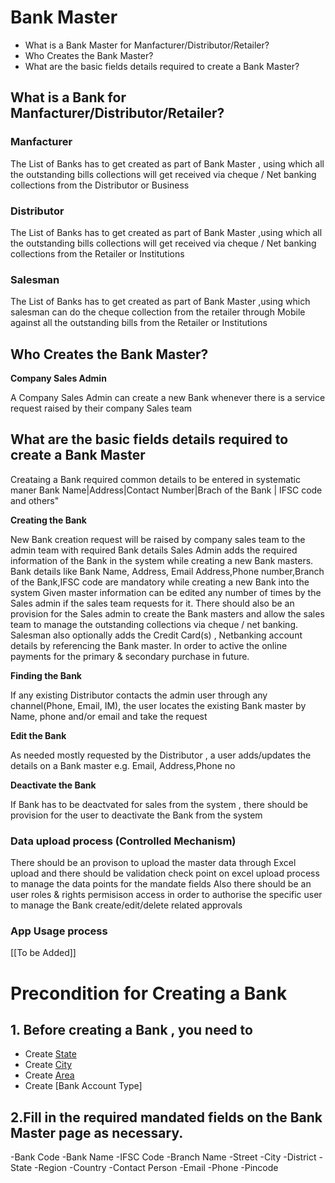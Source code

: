 # Bank Master

* What is a Bank Master for Manfacturer/Distributor/Retailer?		
* Who Creates the Bank Master?	
* What are the basic fields details required to create a Bank Master?

## What is a Bank for Manfacturer/Distributor/Retailer?	
### Manfacturer 
The List of Banks  has to get created as part of Bank Master , using which all the outstanding bills collections will get received via cheque / Net banking collections from the Distributor or Business 

### Distributor
The List of Banks has to get created as part of Bank Master ,using which all the outstanding bills collections will get received via cheque / Net banking collections from the Retailer or Institutions

### Salesman
The List of Banks has to get created as part of Bank Master ,using which salesman can do the cheque collection from the retailer through Mobile against all the outstanding bills from the Retailer or Institutions

## Who Creates the Bank Master?	
**Company Sales Admin**

A Company Sales Admin can create a new Bank whenever there is a service request raised by their company Sales team

## What are the basic fields details required to create a Bank Master	
Creataing a Bank required common details to be entered in systematic maner
Bank Name|Address|Contact Number|Brach of the Bank | IFSC code and others"

**Creating the  Bank**

New Bank creation request will be raised by company sales team to the admin team with required Bank details 
Sales Admin adds the required information of the Bank in the system while creating a new Bank masters. Bank details like Bank Name, Address, Email Address,Phone number,Branch of the Bank,IFSC code  are mandatory while creating a new Bank into the system
Given master information can be edited any number of times by the Sales admin if the sales team requests for it. 
There should also be an provision for the Sales admin to create the Bank masters and allow the sales team to manage the outstanding collections via cheque / net banking. Salesman also optionally adds the Credit Card(s) , Netbanking account details by referencing the Bank master. 
In order to active the online payments for the primary & secondary purchase in future.

**Finding the Bank**

If any existing Distributor contacts the admin user through any channel(Phone, Email, IM), the user locates the existing Bank master by Name, phone and/or email and take the request 

**Edit the Bank**

As needed mostly requested by the Distributor , a user adds/updates the details on a Bank master e.g. Email, Address,Phone no

**Deactivate the Bank**

If Bank has to be deactvated for sales from the system , there should be provision for the user to deactivate the Bank from the system

### Data upload process (Controlled Mechanism)
There should be an provison to upload the master data through Excel upload and there should be validation check point on excel upload process to manage the data points for the mandate fields
Also there should be an user roles & rights permisison access in order to authorise the specific user to manage the Bank create/edit/delete related approvals 

### App Usage process 

  [[To be Added]]


# Precondition for Creating a Bank  

## 1. Before creating a Bank , you need to 

* Create [State](State) 
* Create [City](City) 
* Create [Area](Area)
* Create [Bank Account Type]


## 2.Fill in the required mandated  fields on the Bank Master page as necessary.

-Bank Code
-Bank Name
-IFSC Code
-Branch Name
-Street
-City
-District
-State
-Region
-Country
-Contact Person
-Email
-Phone
-Pincode



